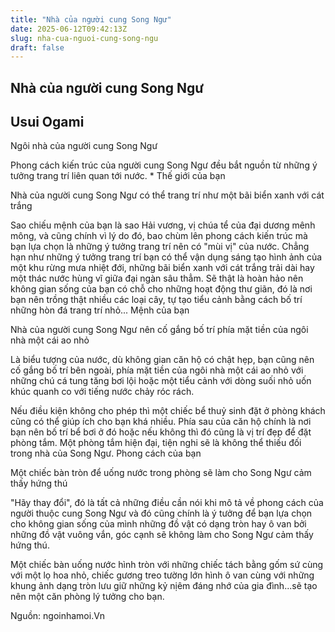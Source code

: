 ```yaml
---
title: "Nhà của người cung Song Ngư"
date: 2025-06-12T09:42:13Z
slug: nha-cua-nguoi-cung-song-ngu
draft: false
---
```


## Nhà của người cung Song Ngư

## Usui Ogami

Ngôi nhà của người cung Song Ngư 

Phong cách kiến trúc của người cung Song Ngư đều bắt nguồn từ những ý tưởng trang trí liên quan tới nước.
*
Thế giới của bạn

Nhà của người cung Song Ngư có thể trang trí như một bãi biển xanh với cát trắng

Sao chiếu mệnh của bạn là sao Hải vương, vị chúa tể của đại dương mênh mông, và cũng chính vì lý do đó, bao chùm lên phong cách kiến trúc mà bạn lựa chọn là những ý tưởng trang trí nên có "mùi vị" của nước. Chẳng hạn như những ý tưởng trang trí bạn có thể vận dụng sáng tạo hình ảnh của một khu rừng mưa nhiệt đới, những bãi biển xanh với cát trắng trải dài hay một thác nước hùng vĩ giữa đại ngàn sâu thẳm. Sẽ thật là hoàn hảo nên không gian sống của bạn có chỗ cho những hoạt động thư giãn, đó là nơi bạn nên trồng thật nhiều các loại cây, tự tạo tiểu cảnh bằng cách bố trí những hòn đá trang trí nhỏ...
Mệnh của bạn

Nhà của người cung Song Ngư nên cố gắng bố trí phía mặt tiền của ngôi nhà một cái ao nhỏ

Là biểu tượng của nước, dù không gian căn hộ có chật hẹp, bạn cũng nên cố gắng bố trí bên ngoài, phía mặt tiền của ngôi nhà một cái ao nhỏ với những chú cá tung tăng bơi lội hoặc một tiểu cảnh với dòng suối nhỏ uốn khúc quanh co với tiếng nước chảy róc rách.

Nếu điều kiện không cho phép thì một chiếc bể thuỷ sinh đặt ở phòng khách cũng có thể giúp ích cho bạn khá nhiều. Phía sau của căn hộ chính là nơi bạn nên bố trí bể bơi ở đó hoặc nếu không thì đó cũng là vị trí đẹp để đặt phòng tắm. Một phòng tắm hiện đại, tiện nghi sẽ là không thể thiếu đối trong nhà của Song Ngư.
Phong cách của bạn

Một chiếc bàn tròn để uống nước trong phòng sẽ làm cho Song Ngư cảm thấy hứng thú

"Hãy thay đổi", đó là tất cả những điều cần nói khi mô tả về phong cách của người thuộc cung Song Ngư và đó cũng chính là ý tưởng để bạn lựa chọn cho không gian sống của mình những đồ vật có dạng tròn hay ô van bởi những đồ vật vuông vắn, góc cạnh sẽ không làm cho Song Ngư cảm thấy hứng thú.

Một chiếc bàn uống nước hình tròn với những chiếc tách bằng gốm sứ cùng với một lọ hoa nhỏ, chiếc gương treo tường lớn hình ô van cùng với những khung ảnh dạng tròn lưu giữ những kỷ nịêm đáng nhớ của gia đình...sẽ tạo nên một căn phòng lý tưởng cho bạn.

Nguồn: ngoinhamoi.Vn